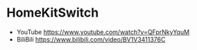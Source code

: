 # HomeKitSwitch
- YouTube https://www.youtube.com/watch?v=QFprNkyYquM
- BiliBili https://www.bilibili.com/video/BV1V3411376C

